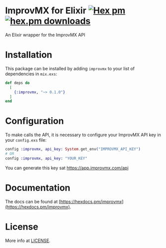 # ImprovMX for Elixir [![Hex pm](https://img.shields.io/hexpm/v/improvmx.svg?style=flat)](https://hex.pm/packages/improvmx) [![hex.pm downloads](https://img.shields.io/hexpm/dt/improvmx.svg?style=flat)](https://hex.pm/packages/improvmx)

An Elixir wrapper for the ImprovMX API

# Installation

This package can be installed by adding `improvmx` to your list of dependencies in `mix.exs`:

```elixir
def deps do
  [
    {:improvmx, "~> 0.1.0"}
  ]
end
```

# Configuration

To make calls the API, it is necessary to configure your ImprovMX API key in your `config.exs` file:

```elixir
config :improvmx, api_key: System.get_env("IMPROVMX_API_KEY")
# OR
config :improvmx, api_key: "YOUR_KEY"
```

You can generate this key sat https://app.improvmx.com/api

# Documentation

The docs can be found at [https://hexdocs.pm/improvmx](https://hexdocs.pm/improvmx).

# License

More info at [LICENSE](LICENSE).
